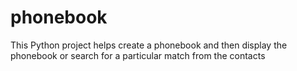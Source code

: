 phonebook
=========

This Python project helps create a phonebook and then display the phonebook or search for a particular match from the contacts
